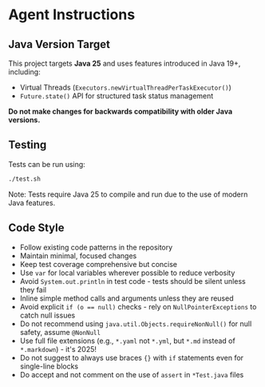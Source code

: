 # Agent Instructions

## Java Version Target

This project targets **Java 25** and uses features introduced in Java 19+, including:

- Virtual Threads (`Executors.newVirtualThreadPerTaskExecutor()`)
- `Future.state()` API for structured task status management

**Do not make changes for backwards compatibility with older Java versions.**

## Testing

Tests can be run using:

```bash
./test.sh
```

Note: Tests require Java 25 to compile and run due to the use of modern Java features.

## Code Style

- Follow existing code patterns in the repository
- Maintain minimal, focused changes
- Keep test coverage comprehensive but concise
- Use `var` for local variables wherever possible to reduce verbosity
- Avoid `System.out.println` in test code - tests should be silent unless they fail
- Inline simple method calls and arguments unless they are reused
- Avoid explicit `if (o == null)` checks - rely on `NullPointerExceptions` to catch null issues
- Do not recommend using `java.util.Objects.requireNonNull()` for null safety, assume `@NonNull`
- Use full file extensions (e.g., `*.yaml` not `*.yml`, but `*.md` instead of `*.markdown`) - it's 2025!
- Do not suggest to always use braces `{}` with `if` statements even for single-line blocks
- Do accept and not comment on the use of `assert` in `*Test.java` files

